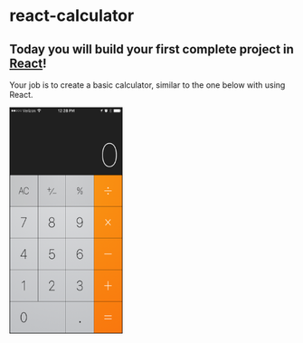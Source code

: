 # react-calculator

## Today you will build your first complete project in [React](https://reactjs.org/)!
Your job is to create a basic calculator, similar to the one below with using React.  

<a href="./calc.png"><img src="./calc.png" align="left" height="400" width="200" ></a>
